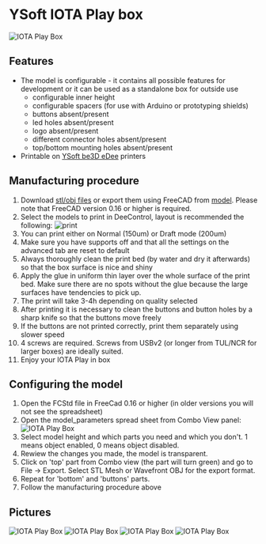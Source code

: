 # YSoft IOTA Play box
![IOTA Play Box](https://github.com/ysoftiota/yi-play/blob/master/Box/box.png)

## Features
* The model is configurable - it contains all possible features for development or it can be used as a standalone box for outside use
  * configurable inner height
  * configurable spacers (for use with Arduino or prototyping shields)
  * buttons absent/present
  * led holes absent/present
  * logo absent/present
  * different connector holes absent/present
  * top/bottom mounting holes absent/present
* Printable on [YSoft be3D eDee](https://www.ysoft.com/en/be3d-edee-3dprinter) printers

## Manufacturing procedure
1. Download [stl/obj files](https://github.com/ysoftiota/yi-play/blob/master/Box/IOTA_Play_Box_1.0.zip) or export them using FreeCAD from [model](https://github.com/ysoftiota/yi-play/blob/master/Box/IOTA_Play_Box_1.0.FCStd). Please note that FreeCAD version 0.16 or higher is required.
1. Select the models to print in DeeControl, layout is recommended the following:
![print](https://github.com/ysoftiota/yi-play/blob/master/Box/print.png)
1. You can print either on Normal (150um) or Draft mode (200um)
1. Make sure you have supports off and that all the settings on the advanced tab are reset to default
1. Always thoroughly clean the print bed (by water and dry it afterwards) so that the box surface is nice and shiny
1. Apply the glue in uniform thin layer over the whole surface of the print bed. Make sure there are no spots without the glue because the large surfaces have tendencies to pick up.
1. The print will take 3-4h depending on quality selected
1. After printing it is necessary to clean the buttons and button holes by a sharp knife so that the buttons move freely
1. If the buttons are not printed correctly, print them separately using slower speed
1. 4 screws are required. Screws from USBv2 (or longer from TUL/NCR for larger boxes) are ideally suited.
1. Enjoy your IOTA Play in box

## Configuring the model
1. Open the FCStd file in FreeCad 0.16 or higher (in older versions you will not see the spreadsheet)
1. Open the model_parameters spread sheet from Combo View panel:
   ![IOTA Play Box](https://github.com/ysoftiota/yi-play/blob/master/Box/model_parameters.png)
1. Select model height and which parts you need and which you don't. 1 means object enabled, 0 means object disabled.
1. Rewiew the changes you made, the model is transparent.
1. Click on 'top' part from Combo view (the part will turn green) and go to File -> Export. Select STL Mesh or Wavefront OBJ for the export format.
1. Repeat for 'bottom' and 'buttons' parts.
1. Follow the manufacturing procedure above

## Pictures
![IOTA Play Box](https://github.com/ysoftiota/yi-play/blob/master/Box/box1.png) 
![IOTA Play Box](https://github.com/ysoftiota/yi-play/blob/master/Box/box2.png)
![IOTA Play Box](https://github.com/ysoftiota/yi-play/blob/master/Box/box3.png)
![IOTA Play Box](https://github.com/ysoftiota/yi-play/blob/master/Box/box4.png)
